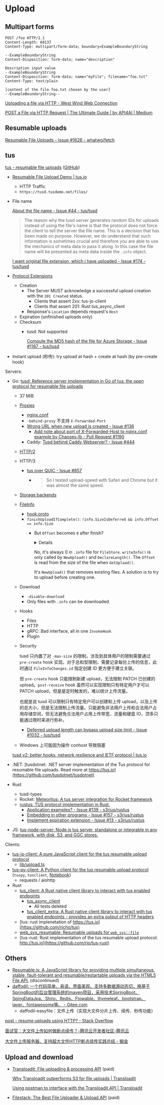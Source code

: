 # Upload
## Multipart forms
```http
POST /foo HTTP/1.1
Content-Length: 68137
Content-Type: multipart/form-data; boundary=ExampleBoundaryString

--ExampleBoundaryString
Content-Disposition: form-data; name="description"

Description input value
--ExampleBoundaryString
Content-Disposition: form-data; name="myFile"; filename="foo.txt"
Content-Type: text/plain

[content of the file foo.txt chosen by the user]
--ExampleBoundaryString--
```

[Uploading a file via HTTP - West Wind Web Connection](https://webconnection.west-wind.com/docs/_0rs0twgr6.htm)

[POST a File via HTTP Request | The Ultimate Guide | by API4AI | Medium](https://medium.com/@API4AI/post-a-file-via-http-request-the-ultimate-guide-b23fb70a3f73)

## Resumable uploads
[Resumable File Uploads - Issue #1626 - whatwg/fetch](https://github.com/whatwg/fetch/issues/1626)

## tus
[tus - resumable file uploads](https://tus.io/) ([GitHub](https://github.com/tus/tus-resumable-upload-protocol))
- [Resumable File Upload Demo | tus.io](https://tus.io/demo)
  - HTTP Traffic
  - `https://tusd.tusdemo.net/files/`

- File name

  [About the file name - Issue #44 - tus/tusd](https://github.com/tus/tusd/issues/44)
  > The reason why the tusd server generates random IDs for uploads instead of using the file's name is that the protocol does not force the client to tell the server the file name. This is a decision that has been made on purpose. However, we do understand that such information is sometimes crucial and therefore you are able to use the mechanics of meta data to pass it along. In this case the file name will be presented as meta data inside the `.info` object.

  [I want original file extension, which i have uploaded - Issue #174 - tus/tusd](https://github.com/tus/tusd/issues/174)

- [Protocol Extensions](https://tus.io/protocols/resumable-upload#protocol-extensions)
  - Creation
    - The Server MUST acknowledge a successful upload creation with the `201 Created` status.
      - Clients that assert 2xx: tus-js-client
      - Clients that assert 201: Rust tus_async_client
    - Response's `Location` depends request's `Host`
  - Expiration (unfinished uploads only)
  - Checksum
    - tusd: Not supported

      [Compute the MD5 hash of the file for Azure Storage - Issue #1187 - tus/tusd](https://github.com/tus/tusd/issues/1187)

- Instant upload (秒传): try upload at hash + create at hash (by pre-create hook)

Servers:
- Go: [tusd: Reference server implementation in Go of tus: the open protocol for resumable file uploads](https://github.com/tus/tusd)
  - 37 MiB
  - [Proxies](https://tus.github.io/tusd/getting-started/configuration/#proxies)
    - [nginx.conf](https://github.com/tus/tusd/blob/main/examples/nginx.conf)
    - `-behind-proxy` 不支持 `X-Forwarded-Port`
    - [Wrong URL when new upload is created - Issue #136](https://github.com/tus/tusd/issues/136)
      - [Add note about port of X-Forwarded-Host to nginx.conf example by Chaoses-Ib - Pull Request #1190](https://github.com/tus/tusd/pull/1190)
    - Caddy: [Tusd behind Caddy Webserver? - Issue #444](https://github.com/tus/tusd/issues/444)
  - [HTTP/2](https://tus.github.io/tusd/getting-started/configuration/#http2)
  - HTTP/3
    - [tus over QUIC - Issue #857](https://github.com/tus/tusd/issues/857)
      - > So I tested upload-speed with Safari and Chrome but it was almost the same speed.
  - [Storage backends](https://tus.github.io/tusd/storage-backends/overview/)
  - [FileInfo](https://pkg.go.dev/github.com/tus/tusd/pkg/handler#FileInfo)
    - [hook.proto](https://github.com/tus/tusd/blob/eff0a435fcbba04edede33a80f69811588aaa0f5/pkg/hooks/grpc/proto/hook.proto#L35)
    - `finishUploadIfComplete()`: `!info.SizeIsDeferred && info.Offset == info.Size`
      - But `Offset` becomes `0` after finish?

        <details><del>

        This also causes the client to reupload the file even if the server returned the same ID.

        A workaround is to return [208 Already Reported](https://developer.mozilla.org/en-US/docs/Web/HTTP/Reference/Status/208) to the client and check manually. Unfortunately, some clients may require 201 to be returned.

        Another workaround is to modify `.info` file.
        </del></details>

        No, it's always 0 in `.info` file for `FileStore`. `writeInfo()` is only called by `NewUpload()` and `DeclareLength()`. The `Offset` is read from the size of the file when `GetUpload()`.

        It's `NewUpload()` that removes existing files. A solution is to try to upload before creating one.

  - Download
    - `-disable-download`
    - Only files with `.info` can be downloaded.
  - Hooks
    - Files
    - HTTP
    - gRPC: Bad interface, all in one `InvokeHook`
    - Plugin
  - Security

    tusd 只内置了对 `-max-size` 的限制，涉及到具体用户的限制需要通过 `pre-create` hook 实现。对于总和型限制，需要记录每份上传的信息，此时通过 `FileInfoChanges.id` 指定创建 ID 更方便于建立关联。
    
    但 `pre-create` hook 只能限制新建 upload，无法限制 PATCH 已创建的 upload。`post-receive` hook 虽然可以实现限制只有特定用户才可以 PATCH upload，但是是定时触发的，难以统计上传流量。

    也就是说 tusd 可以限制只有特定用户可以创建和上传 upload，以及上传的总大小，但是无法限制上传流量。只能避免非法用户上传和合法用户占用存储空间，但无法避免合法用户占用上传带宽、流量和硬盘 IO，顶多只能通过限时来进行弥补。

    - [Deferred upload length can bypass upload size limit - Issue #1032 - tus/tusd](https://github.com/tus/tusd/issues/1032)
  
  - Windows 上可能因为操作 conhost 导致阻塞

  [tusd v2: better hooks, network resilience and IETF protocol | tus.io](https://tus.io/blog/2023/09/20/tusd-200)

- .NET: [tusdotnet: .NET server implementation of the Tus protocol for resumable file uploads. Read more at https://tus.io](https://github.com/tusdotnet/tusdotnet)

- Rust
  - tusd-types
  - Rocket: [Meteoritus: A tus server integration for Rocket framework](https://github.com/kallebysantos/meteoritus)
  - [rustus: TUS protocol implementation in Rust.](https://github.com/s3rius/rustus)
    - [Application examples? - Issue #139 - s3rius/rustus](https://github.com/s3rius/rustus/issues/139)
    - [Embedding in other programs - Issue #157 - s3rius/rustus](https://github.com/s3rius/rustus/issues/157)
    - [Implement expiration extension - Issue #13 - s3rius/rustus](https://github.com/s3rius/rustus/issues/13)

- JS: [tus-node-server: Node.js tus server, standalone or integrable in any framework, with disk, S3, and GGC stores.](https://github.com/tus/tus-node-server)

Clients:
- [tus-js-client: A pure JavaScript client for the tus resumable upload protocol](https://github.com/tus/tus-js-client)
  - [lib/upload.ts](https://github.com/tus/tus-js-client/blob/d658d01bee3a716ad9546fabfde7963d73c7c7f2/lib/upload.ts)
- [tus-py-client: A Python client for the tus resumable upload protocol](https://github.com/tus/tus-py-client) (`tuspy`, `tusclient`, [Notebook](tus.ipynb))
  - requests / aiohttp
- Rust
  - [tus_client: A Rust native client library to interact with tus enabled endpoints](https://github.com/jonstodle/tus_client)
    - [tus_async_client](https://github.com/zryambus/tus_async_client)
      - All tests deleted
    - [tus_client_extra: A Rust native client library to interact with tus enabled endpoints - provides an extra output of HTTP headers](https://github.com/Bysness/tus_client_extra)
  - [tus: rust implenetation of https://tus.io](https://github.com/richo/tus)
  - [web\_sys\_resumable: Resumable uploads for `web_sys::file`](https://github.com/littlebenlittle/web_sys_resumable)
  - [tus-rust: Rust implementation of the tus resumable upload protocol. http://tus.io](https://github.com/rio/tus-rust)

## Others
- [Resumable.js: A JavaScript library for providing multiple simultaneous, stable, fault-tolerant and resumable/restartable uploads via the HTML5 File API.](https://github.com/23/resumable.js) (discontinued)
- [daffodil: 一个代码简单、易读、界面美观、支持多数据源动态切，换基于SpringBoot的后台管理系统的maven项目，采用技术SpringBoot、SpingDataJpa、Shiro、Redis、Flowable、thymeleaf、bootstrap、layer、fontawesome等。 - Gitee.com](https://gitee.com/mengtjq/daffodil)
  - daffodil-easyfile：文件上传（实现大文件分片上传、续传、秒传功能）

[post - resume uploads using HTTP? - Stack Overflow](https://stackoverflow.com/questions/1830130/resume-uploads-using-http)

[面试官：大文件上传如何做断点续传？-腾讯云开发者社区-腾讯云](https://cloud.tencent.com/developer/article/1813858)

[大文件上传服务器、支持超大文件HTTP断点续传实践总结 - 掘金](https://juejin.cn/post/7045142249969025054)

## Upload and download
- [Transloadit: File uploading & processing API](https://transloadit.com/) (paid)

  [Why Transloadit outperforms S3 for file uploads | Transloadit](https://transloadit.com/blog/2023/04/transloadit-vs-s3-for-uploads/)

  [Using postman to interface with the Transloadit API | Transloadit](https://transloadit.com/blog/2022/06/postman/)

- [Filestack: The Best File Uploader & Upload API](https://www.filestack.com/) (paid)
